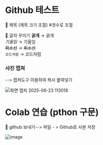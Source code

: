 # Github 테스트
📌 제목 (제목 크기 조절)
#갯수로 조절

📌 글자 꾸미기
**굵게** → 굵게  
*기울임* → 기울임  
~~취소선~~ → ~~취소선~~  
`코드처럼` → 코드처럼


### 사진 캡쳐
--> 캡쳐도구 이용하여 복사 붙여넣기


![화면 캡처 2025-06-23 113018](https://github.com/user-attachments/assets/9b41964a-e42c-4c7b-8e2c-366aa14a2492)



# Colab 연습 (pthon 구문)
📌 github 보내기--> 파일 - > Github로 사본 저장


![image](https://github.com/user-attachments/assets/b6fa1990-761a-4d20-afcf-55fc3a0e109a)
